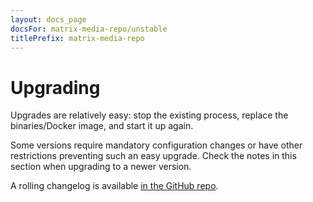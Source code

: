 ```yaml
---
layout: docs_page
docsFor: matrix-media-repo/unstable
titlePrefix: matrix-media-repo
---
```


# Upgrading

Upgrades are relatively easy: stop the existing process, replace the binaries/Docker image, and start
it up again.

Some versions require mandatory configuration changes or have other restrictions preventing such an
easy upgrade. Check the notes in this section when upgrading to a newer version.

A rolling changelog is available [in the GitHub repo](https://github.com/t2bot/matrix-media-repo/blob/master/CHANGELOG.md).
